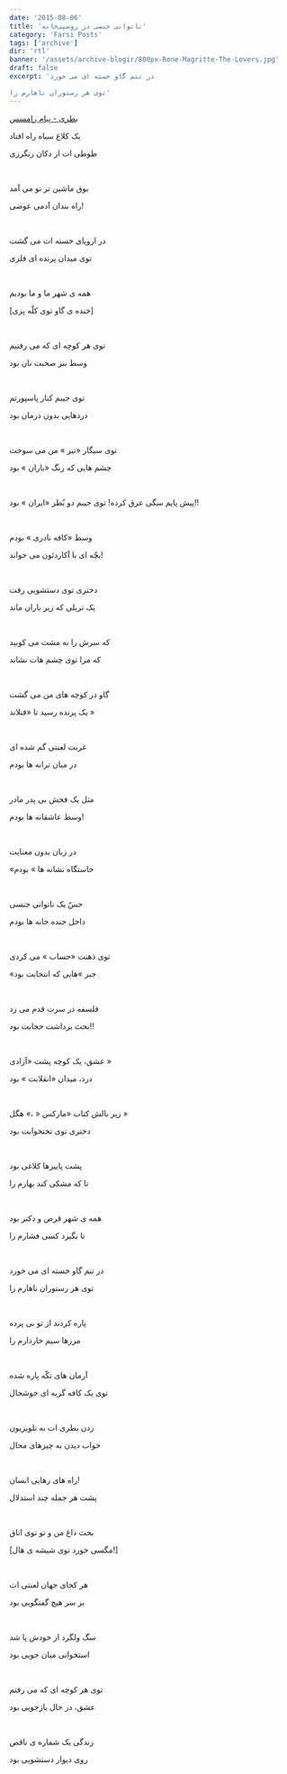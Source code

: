 ```yaml
---
date: '2015-08-06'
title: 'ناتوانی جنسی در روسپی‌خانه'
category: 'Farsi Posts'
tags: ['archive']
dir: 'rtl'
banner: '/assets/archive-blogir/800px-Rene-Magritte-The-Lovers.jpg'
draft: false
excerpt: 'در تنم گاو خسته ای می خورد

توی هر رستوران ناهارم را'
---
```


[بطری - پیام رامسس](http://www.irmp3.ir/music/singer_album/5408/%D9%81%D9%88%D9%84-%D8%A2%D9%84%D8%A8%D9%88%D9%85-%D9%87%D8%A7%DB%8C-%DA%A9%D8%A7%D9%85%D9%84-%DB%8C%D8%A7%D8%B3%DB%8C%D9%86-%D8%B5%D9%81%D8%A7%D8%AA%DB%8C%D8%A7%D9%86)

یک کلاغ سیاه راه افتاد

طوطی ات از دکان رنگرزی

<br/>

بوق ماشین تر تو می آمد

راه بندان آدمی عوضی!

<br/>

در اروپای خسته ات می گشت

توی میدان پرنده ای فلزی

<br/>

همه ی شهر ما و ما بودیم

[خنده ی گاو توی کلّه پزی]

<br/>

توی هر کوچه ای که می رفتیم

وسط بنز صحبت نان بود

<br/>

توی جیبم کنار پاسپورتم

دردهایی بدون درمان بود

<br/>

توی سیگار «تیر » من می سوخت

چشم هایی که رنگ «باران » بود

<br/>

پیش پایم سگی عرق کرده!
توی جیبم دو بُطر «ایران » بود!!

<br/>

وسط «کافه نادری » بودم

بچّه ای با آکاردئون می خواند!

<br/>

دختری توی دستشویی رفت

یک تریلی که زیر باران ماند

<br/>

که سرش را به مشت می کوبید

که مرا توی چشم هات نشاند

<br/>

گاو در کوچه های من می گشت

یک پرنده رسید تا «فنلاند »

<br/>

غربت لعنتی گم شده ای

در میان ترانه ها بودم

<br/>

مثل یک فحش بی پدر مادر

وسط عاشقانه ها بودم!

<br/>

در زبان بدون معنایت

«خاستگاه نشانه ها » بودم

<br/>

حسّ یک ناتوانی جنسی

داخل جنده خانه ها بودم

<br/>

توی ذهنت «حساب » می کردی

«جبر »هایی که انتخابت بود

<br/>

فلسفه در سرت قدم می زد

بحث برداشت حجابت بود!!

<br/>

عشق، یک کوچه پشت «آزادی »

درد، میدان «انقلابت » بود

<br/>

زیر بالش کتاب «مارکس « ،» هگل »

دختری توی تختخوابت بود

<br/>

پشت پاییزها کلاغی بود

تا که مشکی کند بهارم را

<br/>

همه ی شهر قرص و دکتر بود

تا بگیرد کسی فشارم را

<br/>

در تنم گاو خسته ای می خورد

توی هر رستوران ناهارم را

<br/>

پاره کردند از تو بی پرده

مرزها سیم خاردارم را

<br/>

آرمان های تکّه پاره شده

توی یک کافه گریه ای خوشحال

<br/>

زدن بطری ات به تلویزیون

خواب دیدن به چیزهای محال

<br/>

راه های رهایی انسان!

پشت هر جمله چند استدلال

<br/>

بحث داغ من و تو توی اتاق

[مگسی خورد توی شیشه ی هال!]

<br/>

هر کجای جهان لعنتی ات

بر سر هیچ گفتگویی بود

<br/>

سگ ولگرد از خودش پا شد

استخوانی میان جویی بود

<br/>

توی هر کوچه ای که می رفتم

عشق، در حال بازجویی بود

<br/>

زندگی یک شماره ی ناقص

روی دیوار دستشویی بود
